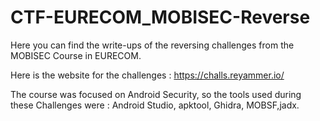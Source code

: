 # CTF-EURECOM_MOBISEC-Reverse
Here you can find the write-ups of the reversing challenges from the MOBISEC Course in EURECOM.

Here is the website for the challenges : https://challs.reyammer.io/

The course was focused on Android Security, so the tools used during these Challenges were : Android Studio, apktool, Ghidra, MOBSF,jadx.


